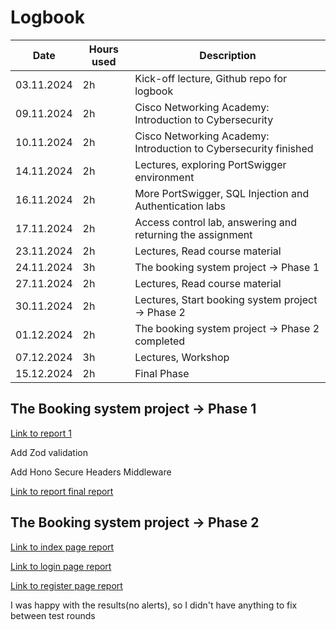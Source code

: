 # Logbook

| Date  | Hours used | Description |
| ------------- | ------------- | ------------- |
| 03.11.2024  | 2h  | Kick-off lecture, Github repo for logbook
| 09.11.2024  | 2h  | Cisco Networking Academy: Introduction to Cybersecurity
| 10.11.2024  | 2h  | Cisco Networking Academy: Introduction to Cybersecurity finished
| 14.11.2024  | 2h  | Lectures, exploring PortSwigger environment
| 16.11.2024  | 2h  | More PortSwigger, SQL Injection and Authentication labs
| 17.11.2024  | 2h  | Access control lab, answering and returning the assignment 
| 23.11.2024  | 2h  | Lectures, Read course material
| 24.11.2024  | 3h  | The booking system project -> Phase 1
| 27.11.2024  | 2h  | Lectures, Read course material
| 30.11.2024  | 2h  | Lectures, Start booking system project -> Phase 2
| 01.12.2024  | 2h  | The booking system project -> Phase 2 completed
| 07.12.2024  | 3h  | Lectures, Workshop
| 15.12.2024  | 2h  | Final Phase

## The Booking system project → Phase 1
[Link to report 1](first-round.md)

Add Zod validation

Add Hono Secure Headers Middleware

[Link to report final report](final-report.md)

## The Booking system project → Phase 2
[Link to index page report](index-page-test.md)

[Link to login page report](login-page-test.md)

[Link to register page report](register-page-test.md)

I was happy with the results(no alerts), so I didn't have anything to fix between test rounds


